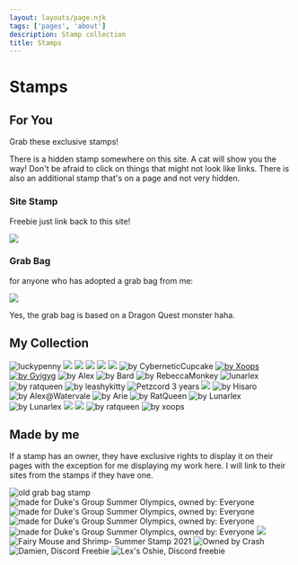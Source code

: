 ```yaml
---
layout: layouts/page.njk
tags: ['pages', 'about']
description: Stamp collection
title: Stamps
---
```

# Stamps

## For You

Grab these exclusive stamps!

<aside>
  There is a hidden stamp somewhere on this site. A cat will show you the way! Don't be afraid to click on things that might not look like links. There is also an additional stamp that's on a page and not very hidden. 
</aside>

### Site Stamp

Freebie just link back to this site!

<img src="https://cdn.glitch.com/e8c48446-7221-44a1-aabd-d809cd1d1e34%2FStampup%209.png?v=1627108390111" class="pixel non-responsive">

### Grab Bag

for anyone who has adopted a grab bag from me:

<img src="https://cdn.glitch.com/e8c48446-7221-44a1-aabd-d809cd1d1e34%2Fgrabbag-v3.png?v=1627358218955" class="pixel non-responsive">

Yes, the grab bag is based on a Dragon Quest monster haha. 


## My Collection
<div class="stamps">
  

<img src="https://cdn.glitch.com/e8c48446-7221-44a1-aabd-d809cd1d1e34%2FMqonQ1u.png?v=1625155542140" alt="luckypenny">
<a href="https://dj7.proboards.com/thread/8396/claws-tourney-preliminary?page=1&scrollTo=79109"><img src="https://cdn.glitch.com/e8c48446-7221-44a1-aabd-d809cd1d1e34%2F419d61_816523ca6922423aba7622a785446585_mv2%2012.png?v=1625186065102"></a>
<a href="https://gyiyg.neocities.org/"><img src="https://cdn.glitch.com/e8c48446-7221-44a1-aabd-d809cd1d1e34%2Fdamiennotlikestamp.png?v=1625637886305"></a>  
<a href="https://pikaglitch.neocities.org/"><img src="https://cdn.glitch.com/e8c48446-7221-44a1-aabd-d809cd1d1e34%2FPikaGlitch-KillerBunnyStamp.gif?v=1625782518482"></a>
  <a href="https://dj7.proboards.com/thread/8401/claws-tourney-thursday-july-8th?page=1&scrollTo=79315"><img src="https://cdn.glitch.com/e8c48446-7221-44a1-aabd-d809cd1d1e34%2Fclaws-12.png?v=1625878233155"></a>
  <a href="https://lukkypenniedal.wixsite.com/justdandypetz"><img src="https://cdn.glitch.com/e8c48446-7221-44a1-aabd-d809cd1d1e34%2Fpennystamp.gif?v=1626117898818"></a>
  <img src="https://cdn.glitch.com/e8c48446-7221-44a1-aabd-d809cd1d1e34%2FStamp-IWantToBelieve.png?v=1626375496459" alt="by CyberneticCupcake">
  <a href="http://www.oasis.fantazzled.com/"><img src="https://cdn.glitch.com/e8c48446-7221-44a1-aabd-d809cd1d1e34%2F13_xoops.png?v=1626375475633" alt="by Xoops"></a>
 <a href="https://gyiyg.neocities.org/"> <img src="https://cdn.glitch.com/e8c48446-7221-44a1-aabd-d809cd1d1e34%2Fdamienwigginstamp.gif?v=1626401637430" alt="by Gyigyg"></a>
  <img src="https://cdn.glitch.com/e8c48446-7221-44a1-aabd-d809cd1d1e34%2Fstamp_borneodance.gif?v=1626431748913" alt="by Alex">
  <img src="https://cdn.glitch.com/e8c48446-7221-44a1-aabd-d809cd1d1e34%2FBardStamp%20cherry.png?v=1626476393598" alt="by Bard">
  <img src="https://cdn.glitch.com/e8c48446-7221-44a1-aabd-d809cd1d1e34%2Fdtrhsitestamp1.png?v=1626476402737" alt="by RebeccaMonkey">
  <img src="https://cdn.glitch.com/e8c48446-7221-44a1-aabd-d809cd1d1e34%2Fcatzlover.png?v=1626488927795" alt="lunarlex">
  <img src="https://cdn.glitch.com/e8c48446-7221-44a1-aabd-d809cd1d1e34%2FStamp-RKC2021-FirstPetzDuo-CatZach.png?v=1626548694016" alt="by ratqueen">
  <img src="https://cdn.glitch.com/e8c48446-7221-44a1-aabd-d809cd1d1e34%2FAlrikStamp.png?v=1626662124723" alt="by leashykitty">
  <img src="https://cdn.glitch.com/e8c48446-7221-44a1-aabd-d809cd1d1e34%2FPetzcord3yrStamp1.png?v=1626806031085" alt="Petzcord 3 years">
  <img src="https://cdn.glitch.com/e8c48446-7221-44a1-aabd-d809cd1d1e34%2Fpetzcord_mothers_day_2021_stamp_7-5-21_1.png?v=1626806037461">
  <img src="https://cdn.glitch.com/e8c48446-7221-44a1-aabd-d809cd1d1e34%2FBeau%20stamp.png?v=1626907059179" alt="by Hisaro">
  <img src="https://cdn.glitch.com/e8c48446-7221-44a1-aabd-d809cd1d1e34%2Fstamp_omgbread.png?v=1627007193141" alt="by Alex@Watervale">
  <img src="https://cdn.glitch.com/e8c48446-7221-44a1-aabd-d809cd1d1e34%2Fpugsstamp-dwight.gif?v=1627176767911" alt="by Arie">
  <img src="https://cdn.glitch.com/e8c48446-7221-44a1-aabd-d809cd1d1e34%2FBabyReveal01_3of3_BabyStamp.png?v=1627178784952" alt="by RatQueen">
  <img src="https://cdn.glitch.com/e8c48446-7221-44a1-aabd-d809cd1d1e34%2Fangery.gif?v=1627178814436" alt="by Lunarlex">
  <img src="https://cdn.glitch.com/e8c48446-7221-44a1-aabd-d809cd1d1e34%2FA09674C0-CAF1-49E8-AF84-1968F90D2C79.png?v=1627520228730" alt="by Lunarlex">
  <a href="http://kutheraver.com/acidtrip/"><img src="https://cdn.glitch.com/e8c48446-7221-44a1-aabd-d809cd1d1e34%2Facidtripstamp12.png?v=1627520332755"></a>
  <a href="https://whiskerwick.boards.net/thread/8892/dtrh-unnaturally-colored-petz-judged?page=1&scrollTo=163386"><img src="https://cdn.glitch.com/e8c48446-7221-44a1-aabd-d809cd1d1e34%2FBRyAtWu.png?v=1627593800479"></a>
  <img src="https://cdn.glitch.com/e8c48446-7221-44a1-aabd-d809cd1d1e34%2FRKCForumStamp.png?v=1627677654112" alt="by ratqueen">
  <img src="https://cdn.glitch.com/e8c48446-7221-44a1-aabd-d809cd1d1e34%2F56_bottomsup6.png?v=1627773393747" alt="by xoops">
  </div>
  
  
  
## Made by me
If a stamp has an owner, they have exclusive rights to display it on their pages with the exception for me displaying my work here. I will link to their sites from the stamps if they have one. 

<div class="stamps">
<img src="https://cdn.glitch.com/e8c48446-7221-44a1-aabd-d809cd1d1e34%2Fgoodybag-1.png" alt="old grab bag stamp">
<img src="https://cdn.glitch.com/e8c48446-7221-44a1-aabd-d809cd1d1e34%2FJuly6.png?v=1625625963200" alt="made for Duke's Group Summer Olympics, owned by: Everyone"> 
<img src="https://cdn.glitch.com/e8c48446-7221-44a1-aabd-d809cd1d1e34%2FJuly1.png?v=1625625960671" alt="made for Duke's Group Summer Olympics, owned by: Everyone">
<img src="https://cdn.glitch.com/e8c48446-7221-44a1-aabd-d809cd1d1e34%2FJuly67stamp.png?v=1627007531599" alt="made for Duke's Group Summer Olympics, owned by: Everyone">
<img src="https://cdn.glitch.com/e8c48446-7221-44a1-aabd-d809cd1d1e34%2FJelly.png?v=1625625957316" alt="made for Duke's Group Summer Olympics, owned by: Everyone">
<a href="https://pikaglitch.neocities.org/"><img src="https://cdn.glitch.com/e8c48446-7221-44a1-aabd-d809cd1d1e34%2FOshie%202.png?v=1626401753292" "made for PUGS shop, owned by: K"></a>
<img src="https://cdn.glitch.com/e8c48446-7221-44a1-aabd-d809cd1d1e34%2Funique-stamp-1.png?v=1624947001159" class="pixel non-responsive" alt="Fairy Mouse and Shrimp- Summer Stamp 2021">
 <img src="https://cdn.glitch.com/e8c48446-7221-44a1-aabd-d809cd1d1e34%2Fcacti.png?v=1627108485655" alt="Owned by Crash">
 <img src="https://cdn.glitch.com/e8c48446-7221-44a1-aabd-d809cd1d1e34%2Fretrodamien.gif?v=1627186329170" alt="Damien, Discord Freebie">
 <img src="https://cdn.glitch.com/e8c48446-7221-44a1-aabd-d809cd1d1e34%2Foshie9.gif?v=1627357913627" alt="Lex's Oshie, Discord freebie">
 </div>
